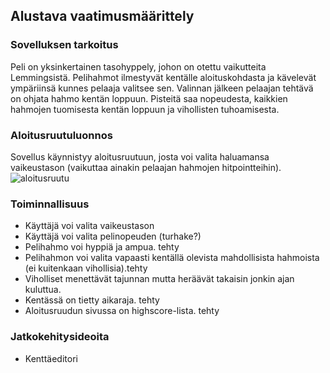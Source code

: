 ## Alustava vaatimusmäärittely


### Sovelluksen tarkoitus
Peli on yksinkertainen tasohyppely, johon on otettu vaikutteita Lemmingsistä. Pelihahmot ilmestyvät kentälle aloituskohdasta ja kävelevät ympäriinsä kunnes pelaaja valitsee sen. Valinnan jälkeen pelaajan tehtävä on ohjata hahmo kentän loppuun.
Pisteitä saa nopeudesta, kaikkien hahmojen tuomisesta kentän loppuun ja vihollisten tuhoamisesta. 

### Aloitusruutuluonnos
Sovellus käynnistyy aloitusruutuun, josta voi valita haluamansa vaikeustason (vaikuttaa ainakin pelaajan hahmojen hitpointteihin). 
![aloitusruutu](https://user-images.githubusercontent.com/62934996/112617265-67bc5380-8e2d-11eb-96ee-487f88889ac0.png)




### Toiminnallisuus
- Käyttäjä voi valita vaikeustason
- Käyttäjä voi valita pelinopeuden (turhake?)
- Pelihahmo voi hyppiä ja ampua. tehty
- Pelihahmon voi valita vapaasti kentällä olevista mahdollisista hahmoista (ei kuitenkaan vihollisia).tehty
- Viholliset menettävät tajunnan mutta heräävät takaisin jonkin ajan kuluttua. 
- Kentässä on tietty aikaraja. tehty
- Aloitusruudun sivussa on highscore-lista. tehty


### Jatkokehitysideoita
- Kenttäeditori

